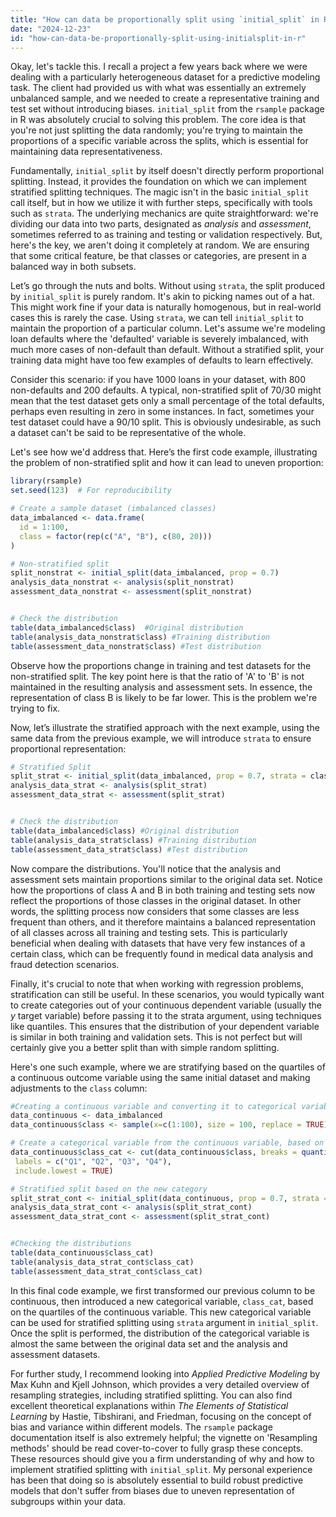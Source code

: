 ```yaml
---
title: "How can data be proportionally split using `initial_split` in R?"
date: "2024-12-23"
id: "how-can-data-be-proportionally-split-using-initialsplit-in-r"
---
```


Okay, let's tackle this. I recall a project a few years back where we were dealing with a particularly heterogeneous dataset for a predictive modeling task. The client had provided us with what was essentially an extremely unbalanced sample, and we needed to create a representative training and test set without introducing biases. `initial_split` from the `rsample` package in R was absolutely crucial to solving this problem. The core idea is that you're not just splitting the data randomly; you're trying to maintain the proportions of a specific variable across the splits, which is essential for maintaining data representativeness.

Fundamentally, `initial_split` by itself doesn't directly perform proportional splitting. Instead, it provides the foundation on which we can implement stratified splitting techniques. The magic isn't in the basic `initial_split` call itself, but in how we utilize it with further steps, specifically with tools such as `strata`. The underlying mechanics are quite straightforward: we're dividing our data into two parts, designated as *analysis* and *assessment*, sometimes referred to as training and testing or validation respectively. But, here's the key, we aren't doing it completely at random. We are ensuring that some critical feature, be that classes or categories, are present in a balanced way in both subsets.

Let’s go through the nuts and bolts. Without using `strata`, the split produced by `initial_split` is purely random. It's akin to picking names out of a hat. This might work fine if your data is naturally homogenous, but in real-world cases this is rarely the case. Using `strata`, we can tell `initial_split` to maintain the proportion of a particular column. Let's assume we're modeling loan defaults where the 'defaulted' variable is severely imbalanced, with much more cases of non-default than default. Without a stratified split, your training data might have too few examples of defaults to learn effectively.

Consider this scenario: if you have 1000 loans in your dataset, with 800 non-defaults and 200 defaults. A typical, non-stratified split of 70/30 might mean that the test dataset gets only a small percentage of the total defaults, perhaps even resulting in zero in some instances. In fact, sometimes your test dataset could have a 90/10 split. This is obviously undesirable, as such a dataset can't be said to be representative of the whole.

Let's see how we'd address that. Here’s the first code example, illustrating the problem of non-stratified split and how it can lead to uneven proportion:

```R
library(rsample)
set.seed(123)  # For reproducibility

# Create a sample dataset (imbalanced classes)
data_imbalanced <- data.frame(
  id = 1:100,
  class = factor(rep(c("A", "B"), c(80, 20)))
)

# Non-stratified split
split_nonstrat <- initial_split(data_imbalanced, prop = 0.7)
analysis_data_nonstrat <- analysis(split_nonstrat)
assessment_data_nonstrat <- assessment(split_nonstrat)


# Check the distribution
table(data_imbalanced$class)  #Original distribution
table(analysis_data_nonstrat$class) #Training distribution
table(assessment_data_nonstrat$class) #Test distribution
```

Observe how the proportions change in training and test datasets for the non-stratified split. The key point here is that the ratio of 'A' to 'B' is not maintained in the resulting analysis and assessment sets. In essence, the representation of class B is likely to be far lower. This is the problem we're trying to fix.

Now, let’s illustrate the stratified approach with the next example, using the same data from the previous example, we will introduce `strata` to ensure proportional representation:

```R
# Stratified Split
split_strat <- initial_split(data_imbalanced, prop = 0.7, strata = class)
analysis_data_strat <- analysis(split_strat)
assessment_data_strat <- assessment(split_strat)


# Check the distribution
table(data_imbalanced$class) #Original distribution
table(analysis_data_strat$class) #Training distribution
table(assessment_data_strat$class) #Test distribution
```
Now compare the distributions. You'll notice that the analysis and assessment sets maintain proportions similar to the original data set. Notice how the proportions of class A and B in both training and testing sets now reflect the proportions of those classes in the original dataset. In other words, the splitting process now considers that some classes are less frequent than others, and it therefore maintains a balanced representation of all classes across all training and testing sets. This is particularly beneficial when dealing with datasets that have very few instances of a certain class, which can be frequently found in medical data analysis and fraud detection scenarios.

Finally, it's crucial to note that when working with regression problems, stratification can still be useful. In these scenarios, you would typically want to create categories out of your continuous dependent variable (usually the *y* target variable) before passing it to the strata argument, using techniques like quantiles. This ensures that the distribution of your dependent variable is similar in both training and validation sets. This is not perfect but will certainly give you a better split than with simple random splitting.

Here's one such example, where we are stratifying based on the quartiles of a continuous outcome variable using the same initial dataset and making adjustments to the `class` column:

```R
#Creating a continuous variable and converting it to categorical variable
data_continuous <- data_imbalanced
data_continuous$class <- sample(x=c(1:100), size = 100, replace = TRUE)

# Create a categorical variable from the continuous variable, based on its quartiles
data_continuous$class_cat <- cut(data_continuous$class, breaks = quantile(data_continuous$class, probs = c(0, 0.25, 0.5, 0.75, 1)),
 labels = c("Q1", "Q2", "Q3", "Q4"),
 include.lowest = TRUE)

# Stratified split based on the new category
split_strat_cont <- initial_split(data_continuous, prop = 0.7, strata = class_cat)
analysis_data_strat_cont <- analysis(split_strat_cont)
assessment_data_strat_cont <- assessment(split_strat_cont)


#Checking the distributions
table(data_continuous$class_cat)
table(analysis_data_strat_cont$class_cat)
table(assessment_data_strat_cont$class_cat)

```
In this final code example, we first transformed our previous column to be continuous, then introduced a new categorical variable, `class_cat`, based on the quartiles of the continuous variable. This new categorical variable can be used for stratified splitting using `strata` argument in `initial_split`. Once the split is performed, the distribution of the categorical variable is almost the same between the original data set and the analysis and assessment datasets.

For further study, I recommend looking into *Applied Predictive Modeling* by Max Kuhn and Kjell Johnson, which provides a very detailed overview of resampling strategies, including stratified splitting. You can also find excellent theoretical explanations within *The Elements of Statistical Learning* by Hastie, Tibshirani, and Friedman, focusing on the concept of bias and variance within different models. The `rsample` package documentation itself is also extremely helpful; the vignette on 'Resampling methods' should be read cover-to-cover to fully grasp these concepts. These resources should give you a firm understanding of why and how to implement stratified splitting with `initial_split`. My personal experience has been that doing so is absolutely essential to build robust predictive models that don't suffer from biases due to uneven representation of subgroups within your data.
